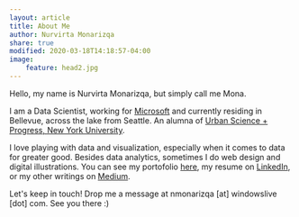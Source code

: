 ```yaml
---
layout: article
title: About Me
author: Nurvirta Monarizqa
share: true
modified: 2020-03-18T14:18:57-04:00
image:
    feature: head2.jpg
---
```


Hello, my name is Nurvirta Monarizqa, but simply call me Mona. 

I am a Data Scientist, working for [Microsoft](https://twitter.com/MSDefenderATP) and currently residing in Bellevue, across the lake from Seattle. An alumna of [Urban Science + Progress, New York University](https://twitter.com/NYU_CUSP).

I love playing with data and visualization, especially when it comes to data for greater good. Besides data analytics, sometimes I do web design and digital illustrations. You can see my portofolio [here](/portofolio/), my resume on [LinkedIn](https://www.linkedin.com/in/nmonarizqa), or my other writings on [Medium](https://medium.com/@nmonarizqa).

Let's keep in touch! Drop me a message at nmonarizqa [at] windowslive [dot] com. See you there :)


